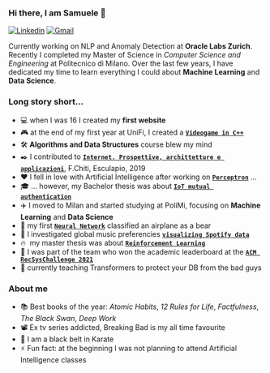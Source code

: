 ### Hi there, I am Samuele 👋

[![Linkedin](https://img.shields.io/badge/LinkedIn-0077B5?style=flat&logo=linkedin&logoColor=white)](https://www.linkedin.com/in/metasamuele/)
[![Gmail](https://img.shields.io/badge/Gmail-D14836?style=flat&logo=gmail&logoColor=white)](mailto:metasamuele@gmail.com)

Currently working on NLP and Anomaly Detection at **Oracle Labs Zurich**. Recently I completed my Master of Science in *Computer Science and Engineering* at Politecnico di Milano. Over the last few years, I have dedicated my time to learn everything I could about **Machine Learning** and **Data Science**. 
### Long story short...

* :computer: when I was 16 I created my **first website**
* :video_game: at the end of my first year at UniFi, I created a **[`Videogame in C++`](https://github.com/SamueleMeta/videogame-cpp)**
* :hammer_and_wrench: **Algorithms and Data Structures** course blew my mind
* :black_nib: I contributed to **[`Internet. Prospettive, archittetture e applicazioni`](https://www.amazon.it/Internet-Prospettive-architetture-applicazioni-Francesco/dp/8893851105)**, F.Chiti, Esculapio, 2019
* :hearts: I fell in love with Artificial Intelligence after working on **[`Perceptron`](https://github.com/SamueleMeta/perceptron-text-classification)** ... 
* :mortar_board: ... however, my Bachelor thesis was about **[`IoT mutual authentication`](https://github.com/SamueleMeta/iot-mutual-authentication)** 
* :airplane: I moved to Milan and started studying at PoliMi, focusing on **Machine Learning** and **Data Science**
* :bear: my first **[`Neural Network`](https://github.com/SamueleMeta/deep-learning)** classified an airplane as a bear
* :musical_note: I investigated global music preferencies **[`visualizing Spotify data`](https://github.com/SamueleMeta/spotify-hits-analysis)**
* :fire: &nbsp;my master thesis was about **[`Reinforcement Learning`](https://www.politesi.polimi.it/handle/10589/177324)**
* :1st_place_medal: I was part of the team who won the academic leaderboard at the **[`ACM RecSysChallenge 2021`](https://github.com/SamueleMeta/recsys-challenge-2021-twitter)**
* :robot: currently teaching Transformers to protect your DB from the bad guys

### About me

* :books: Best books of the year: _Atomic Habits_, _12 Rules for Life_, _Factfulness_, _The Black Swan_, _Deep Work_
* :film_projector: Ex tv series addicted, Breaking Bad is my all time favourite
* :muscle: I am a black belt in Karate
* :zap: Fun fact: at the beginning I was not planning to attend Artificial Intelligence classes
